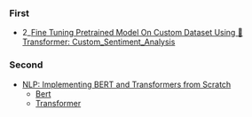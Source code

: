 ### First

* 2_[Fine Tuning Pretrained Model On Custom Dataset Using 🤗 Transformer: Custom_Sentiment_Analysis ](https://github.com/krishnaik06/Huggingfacetransformer/blob/main/Custom_Sentiment_Analysis.ipynb)

### Second
* [NLP: Implementing BERT and Transformers from Scratch](https://www.youtube.com/watch?v=EPa98fyxZ-s)
  * [Bert](https://github.com/msaroufim/RLnotes/blob/master/bert.md)
  * [Transformer](https://github.com/msaroufim/RLnotes/blob/master/transformer.md)
